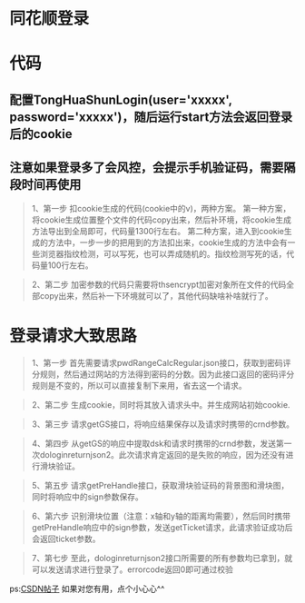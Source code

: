 # 同花顺登录

# 代码
## 配置TongHuaShunLogin(user='xxxxx', password='xxxxx')，随后运行start方法会返回登录后的cookie
## 注意如果登录多了会风控，会提示手机验证码，需要隔段时间再使用


>1、第一步
扣cookie生成的代码(cookie中的v)，两种方案。
第一种方案，将cookie生成位置整个文件的代码copy出来，然后补环境，将cookie生成方法导出到全局即可，代码量1300行左右。
第二种方案，进入到cookie生成的方法中，一步一步的把用到的方法扣出来，cookie生成的方法中会有一些浏览器指纹检测，可以写死，也可以弄成随机的。指纹检测写死的话，代码量100行左右。


>2、第二步
加密参数的代码只需要将thsencrypt加密对象所在文件的代码全部copy出来，然后补一下环境就可以了，其他代码缺啥补啥就行了。




# 登录请求大致思路
>1、第一步
首先需要请求pwdRangeCalcRegular.json接口，获取到密码评分规则，然后通过网站的方法得到密码的分数。因为此接口返回的密码评分规则是不变的，所以可以直接复制下来用，省去这一个请求。

>2、第二步
生成cookie，同时将其放入请求头中。并生成网站初始cookie.

>3、第三步
请求getGS接口，将响应结果保存以及请求时携带的crnd参数。

>4、第四步
从getGS的响应中提取dsk和请求时携带的crnd参数，发送第一次dologinreturnjson2。此次请求肯定返回的是失败的响应，因为还没有进行滑块验证。

>5、第五步
请求getPreHandle接口，获取滑块验证码的背景图和滑块图，同时将响应中的sign参数保存。

>6、第六步
识别滑块位置（注意：x轴和y轴的距离均需要），然后同时携带getPreHandle响应中的sign参数，发送getTicket请求，此请求验证成功后会返回ticket参数。

>7、第七步
至此，dologinreturnjson2接口所需要的所有参数均已拿到，就可以发送请求进行登录了。errorcode返回0即可通过校验



ps:[CSDN帖子](https://blog.csdn.net/wh00011/article/details/144443511) 如果对您有用，点个小心心^^

